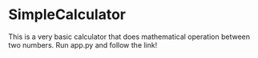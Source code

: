 # SimpleCalculator
This is a very basic calculator that does mathematical operation between two numbers.
Run app.py and follow the link!

